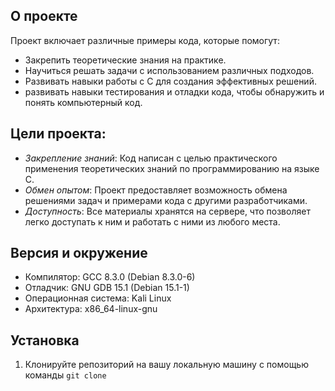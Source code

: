 ## О проекте

Проект включает различные примеры кода, которые помогут:
- Закрепить теоретические знания на практике.
- Научиться решать задачи с использованием различных подходов.
- Развивать навыки работы с C для создания эффективных решений.
- развивать навыки тестирования и отладки кода, чтобы обнаружить и понять компьютерный код.

## Цели проекта:
- *Закрепление знаний*: Код написан с целью практического применения теоретических знаний по программированию на языке C.
- *Обмен опытом*: Проект предоставляет возможность обмена решениями задач и примерами кода с другими разработчиками.
- *Доступность*: Все материалы хранятся на сервере, что позволяет легко доступать к ним и работать с ними из любого места.

## Версия и окружение
- Компилятор: GCC 8.3.0 (Debian 8.3.0-6)
- Отладчик: GNU GDB 15.1 (Debian 15.1-1)
- Операционная система: Kali Linux
- Архитектура: x86_64-linux-gnu

## Установка

1. Клонируйте репозиторий на вашу локальную машину с помощью команды `git clone`
